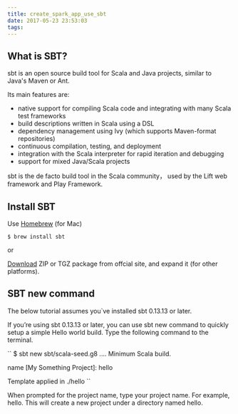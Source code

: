 ```yaml
---
title: create_spark_app_use_sbt
date: 2017-05-23 23:53:03
tags:
---
```

## What is SBT?
sbt is an open source build tool for Scala and Java projects, similar to Java's Maven or Ant.

Its main features are:

* native support for compiling Scala code and integrating with many Scala test frameworks
* build descriptions written in Scala using a DSL
* dependency management using Ivy (which supports Maven-format repositories)
* continuous compilation, testing, and deployment
* integration with the Scala interpreter for rapid iteration and debugging
* support for mixed Java/Scala projects

sbt is the de facto build tool in the Scala community， used by the Lift web framework and Play Framework.

## Install SBT
Use [Homebrew](https://brew.sh/ "Homebrew") (for Mac)

``
$ brew install sbt
``

or

[Download](http://www.scala-sbt.org/download.html "sbt") ZIP or TGZ package from offcial site, and expand it (for other platforms).

## SBT new command
The below tutorial assumes you`ve installed sbt 0.13.13 or later.

If you’re using sbt 0.13.13 or later, you can use sbt new command to quickly setup a simple Hello world build. Type the following command to the terminal.

``
$ sbt new sbt/scala-seed.g8
....
Minimum Scala build.

name [My Something Project]: hello

Template applied in ./hello
``

When prompted for the project name, type your project name. For example, hello. This will create a new project under a directory named hello.

